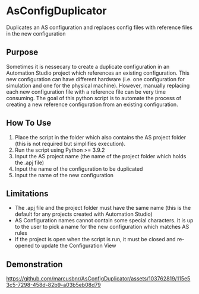# AsConfigDuplicator
Duplicates an AS configuration and replaces config files with reference files in the new configuration

## Purpose
Sometimes it is nessecary to create a duplicate configuration in an Automation Studio project which references an existing configuration. This new configuration can have different hardware (i.e. one configuration for simulation and one for the physical machine). However, manually replacing each new configuration file with a reference file can be very time consuming. The goal of this python script is to automate the process of creating a new reference configuration from an existing configuration.

## How To Use
1. Place the script in the folder which also contains the AS project folder (this is not required but simplifies execution).
2. Run the script using Python >= 3.9.2
3. Input the AS project name (the name of the project folder which holds the .apj file)
4. Input the name of the configuration to be duplicated
5. Input the name of the new configuration

## Limitations
* The .apj file and the project folder must have the same name (this is the default for any projects created with Automation Studio)
* AS Configuration names cannot contain some special characters. It is up to the user to pick a name for the new configuration which matches AS rules
* If the project is open when the script is run, it must be closed and re-opened to update the Configuration View

## Demonstration
https://github.com/marcusbnr/AsConfigDuplicator/assets/103762819/115e53c5-7298-458d-82b9-a03b5eb08d79


